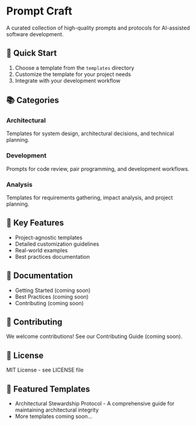 # Prompt Craft

A curated collection of high-quality prompts and protocols for AI-assisted software development.

## 🚀 Quick Start
1. Choose a template from the `templates` directory
2. Customize the template for your project needs
3. Integrate with your development workflow

## 📚 Categories

### Architectural
Templates for system design, architectural decisions, and technical planning.

### Development
Prompts for code review, pair programming, and development workflows.

### Analysis
Templates for requirements gathering, impact analysis, and project planning.

## 🎯 Key Features
- Project-agnostic templates
- Detailed customization guidelines
- Real-world examples
- Best practices documentation

## 📖 Documentation
- Getting Started (coming soon)
- Best Practices (coming soon)
- Contributing (coming soon)

## 🤝 Contributing
We welcome contributions! See our Contributing Guide (coming soon).

## 📄 License
MIT License - see LICENSE file

## 🌟 Featured Templates
- Architectural Stewardship Protocol - A comprehensive guide for maintaining architectural integrity
- More templates coming soon... 
